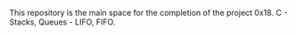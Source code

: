 This repository is the main space for the completion of the project 0x18. C - Stacks, Queues - LIFO, FIFO.